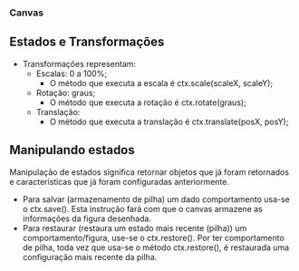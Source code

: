### Canvas

## Estados e Transformações
- Transformações representam:
    - Escalas: 0 a 100%;
         - O método que executa a escala é ctx.scale(scaleX, scaleY);
    - Rotação: graus;
        - O método que executa a rotação é ctx.rotate(graus);
    - Translação: 
        - O método que executa a translação é ctx.translate(posX, posY);

## Manipulando estados
Manipulação de estados significa retornar objetos que já foram retornados e características que já foram configuradas anteriormente.
- Para salvar (armazenamento de pilha) um dado comportamento usa-se o ctx.save(). Esta instrução fará com que o canvas armazene as informações da figura desenhada.
- Para restaurar (restaura um estado mais recente (pilha)) um comportamento/figura, use-se o ctx.restore(). Por ter comportamento de pilha, toda vez que usa-se o método ctx.restore(), é restaurada uma configuração mais recente da pilha.